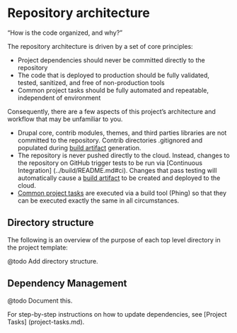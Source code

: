# Repository architecture

“How is the code organized, and why?”

The repository architecture is driven by a set of core principles:

* Project dependencies should never be committed directly to the repository
* The code that is deployed to production should be fully validated, tested, 
  sanitized, and free of non-production tools
* Common project tasks should be fully automated and repeatable, independent of 
  environment

Consequently, there are a few aspects of this project’s architecture and 
workflow that may be unfamiliar to you.

* Drupal core, contrib modules, themes, and third parties libraries are not 
  committed to the repository. Contrib directories .gitignored and populated
  during [build artifact](deploy.md) generation.
* The repository is never pushed directly to the cloud. Instead, changes to the
  repository on GitHub trigger tests to be run via [Continuous Integration]
  (../build/README.md#ci). Changes that pass testing will automatically cause a 
  [build artifact](deploy.md) to be created and deployed to the cloud.
* [Common project tasks](project-tasks.md) are executed via a build tool (Phing)
  so that they can be executed exactly the same in all circumstances.

## Directory structure

The following is an overview of the purpose of each top level directory in the
project template:

@todo Add directory structure.

## Dependency Management

@todo Document this.

For step-by-step instructions on how to update dependencies, see [Project Tasks]
(project-tasks.md).
